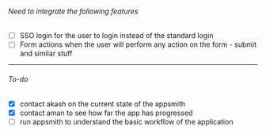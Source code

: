 ###### Need to integrate the following features
- [ ] SSO login for the user to login instead of the standard login
- [ ] Form actions when the user will perform any action on the form - submit and similar stuff
---
###### To-do
- [x] contact akash on the current state of the appsmith
- [x] contact aman to see how far the app has progressed
- [ ] run appsmith to understand the basic workflow of the application
